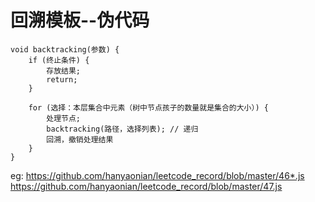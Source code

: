 # 回溯模板--伪代码

````text
void backtracking(参数) {
    if (终止条件) {
        存放结果;
        return;
    }

    for (选择：本层集合中元素（树中节点孩子的数量就是集合的大小）) {
        处理节点;
        backtracking(路径，选择列表); // 递归
        回溯，撤销处理结果
    }
}
````

eg:
<https://github.com/hanyaonian/leetcode_record/blob/master/46*.js>
<https://github.com/hanyaonian/leetcode_record/blob/master/47.js>
